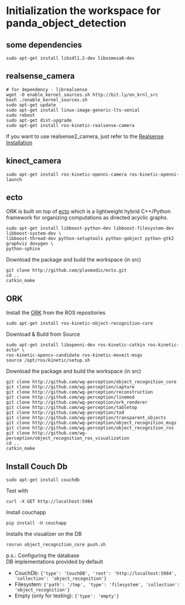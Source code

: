 # Initialization the workspace for panda_object_detection

## some dependencies
```
sudo apt-get install libsdl1.2-dev libosmesa6-dev
```

## realsense_camera
```
# for dependency - librealsense
wget -O enable_kernel_sources.sh http://bit.ly/en_krnl_src
bash ./enable_kernel_sources.sh
sudo apt-get update
sudo apt-get install linux-image-generic-lts-xenial
sudo reboot
sudo apt-get dist-upgrade
sudo apt-get install ros-kinetic-realsense-camera
```
If you want to use realsense2_camera, just refer to the [Realsense Installation](https://github.com/robinloujun/object_recognition/blob/master/doc/Realsense_Initialization.md#initialization-for-the-realsense-package)

## kinect_camera
```
sudo apt-get install ros-kinetic-openni-camera ros-kinetic-openni-launch
```

## ecto

ORK is built on top of [ecto](http://plasmodic.github.io/ecto/) which is a 
lightweight hybrid C++/Python framework for organizing computations as directed 
acyclic graphs.

```
sudo apt-get install libboost-python-dev libboost-filesystem-dev libboost-system-dev \
libboost-thread-dev python-setuptools python-gobject python-gtk2 graphviz doxygen \
python-sphinx 
```
Download the package and build the workspace (in src)
```
git clone http://github.com/plasmodic/ecto.git
cd ..
catkin_make
```

## ORK
Install the [ORK](https://wg-perception.github.io/object_recognition_core/) from the ROS repositories
```
sudo apt-get install ros-kinetic-object-recognition-core
```

Download & Build from Source  
```
sudo apt-get install libopenni-dev ros-kinetic-catkin ros-kinetic-ecto* \
ros-kinetic-opencv-candidate ros-kinetic-moveit-msgs
source /opt/ros/kinetic/setup.sh
```
Download the package and build the workspace (in src)
```
git clone http://github.com/wg-perception/object_recognition_core
git clone http://github.com/wg-perception/capture
git clone http://github.com/wg-perception/reconstruction
git clone http://github.com/wg-perception/linemod
git clone http://github.com/wg-perception/ork_renderer
git clone http://github.com/wg-perception/tabletop
git clone http://github.com/wg-perception/tod
git clone http://github.com/wg-perception/transparent_objects
git clone http://github.com/wg-perception/object_recognition_msgs
git clone http://github.com/wg-perception/object_recognition_ros
git clone http://github.com/wg-perception/object_recognition_ros_visualization
cd ..
catkin_make
```

## Install Couch Db
```
sudo apt-get install couchdb 
```
Test with 
```
curl -X GET http://localhost:5984
```
Install couchapp 
```
pip install -U couchapp
```
Installs the visualizer on the DB 
```
rosrun object_recognition_core push.sh
```

p.s.: Configuring the database  
DB implementations provided by default
- CouchDb: `{'type': 'CouchDB', 'root': 'http://localhost:5984', 'collection': 'object_recognition'}`
- Filesystem: `{'path': '/tmp', 'type': 'filesystem', 'collection': 'object_recognition'}`
- Empty (only for testing): `{'type': 'empty'}`   

